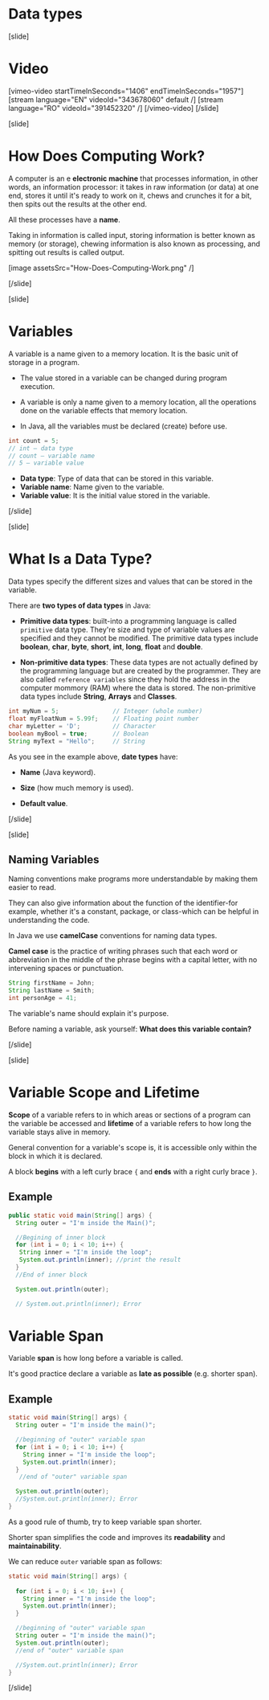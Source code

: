 # Data types

[slide]
# Video
[vimeo-video startTimeInSeconds="1406" endTimeInSeconds="1957"]
[stream language="EN" videoId="343678060" default /]
[stream language="RO" videoId="391452320"  /]
[/vimeo-video]
[/slide]

[slide]
# How Does Computing Work?
A computer is an e **electronic machine** that processes information, in other words, an information processor: it takes in raw information (or data) at one end, stores it until it's ready to work on it, chews and crunches it for a bit, then spits out the results at the other end.

All these processes have a **name**. 

Taking in information is called input, storing information is better known as memory (or storage), chewing information is also known as processing, and spitting out results is called output.

[image assetsSrc="How-Does-Computing-Work.png" /]

[/slide]

[slide]
# Variables

A variable is a name given to a memory location. It is the basic unit of storage in a program.

* The value stored in a variable can be changed during program execution.

* A variable is only a name given to a memory location, all the operations done on the variable effects that memory location.

* In Java, all the variables must be declared \(create\) before use.

```java
int count = 5;
// int – data type
// count – variable name
// 5 – variable value
```

* **Data type**: Type of data that can be stored in this variable.
* **Variable name**: Name given to the variable.
* **Variable value**: It is the initial value stored in the variable.

[/slide]

[slide]
# What Is a Data Type?

Data types specify the different sizes and values that can be stored in the variable. 

There are **two types of data types** in Java:

* **Primitive data types**: built-into a programming language is called `primitive` data type. They're size and type of variable values are specified and they cannot be modified. The primitive data types include **boolean**, **char**, **byte**, **short**, **int**, **long**, **float** and **double**.

* **Non-primitive data types**: These data types are not actually defined by the programming language but are created by the programmer. They are also called `reference variables` since they hold the address in the computer mommory \(RAM\) where the data is stored. The non-primitive data types include **String**, **Arrays** and **Classes**.

```java
int myNum = 5;               // Integer (whole number)
float myFloatNum = 5.99f;    // Floating point number
char myLetter = 'D';         // Character
boolean myBool = true;       // Boolean
String myText = "Hello";     // String
```
As you see in the example above, **date types** have:

* **Name** (Java keyword).

* **Size** (how much memory is used).

* **Default value**.

[/slide]

[slide]
## Naming Variables

Naming conventions make programs more understandable by making them easier to read. 

They can also give information about the function of the identifier-for example, whether it's a constant, package, or class-which can 
be helpful in understanding the code.

In Java we use **camelCase** conventions for naming data types. 

**Camel case** is the practice of writing phrases such that each word or abbreviation in the middle of the phrase begins with a capital letter, with no intervening spaces or punctuation.

```Java
String firstName = John;
String lastName = Smith;
int personAge = 41;
```

The variable's name should explain it's purpose. 

Before naming a variable, ask yourself: **What does this variable contain?**

[/slide]



[slide]
# Variable Scope and Lifetime

**Scope** of a variable refers to in which areas or sections of a program can the variable be accessed and **lifetime** of a variable refers to how long the variable stays alive in memory.

General convention for a variable's scope is, it is accessible only within the block in which it is declared.

A block **begins** with a left curly brace `{` and **ends** with a right curly brace `}`.

## Example
```java
public static void main(String[] args) {
  String outer = "I'm inside the Main()";

  //Begining of inner block
  for (int i = 0; i < 10; i++) {
   String inner = "I'm inside the loop";
   System.out.println(inner); //print the result
  }
  //End of inner block

  System.out.println(outer);

  // System.out.println(inner); Error
```

# Variable Span

Variable **span** is how long before a variable is called.

It's good practice declare a variable as **late as possible** (e.g. shorter span).

## Example
```java
static void main(String[] args) {
  String outer = "I'm inside the main()";

  //beginning of "outer" variable span
  for (int i = 0; i < 10; i++) {
    String inner = "I'm inside the loop";
    System.out.println(inner);
  }
   //end of "outer" variable span

  System.out.println(outer);
  //System.out.println(inner); Error
}
```
As a good rule of thumb, try to keep variable span shorter.

Shorter span simplifies the code and improves its **readability** and **maintainability**.

We can reduce `outer` variable span as follows:

```java
static void main(String[] args) {
  
  for (int i = 0; i < 10; i++) {
    String inner = "I'm inside the loop";
    System.out.println(inner);
  }

  //beginning of "outer" variable span
  String outer = "I'm inside the main()";
  System.out.println(outer);
  //end of "outer" variable span

  //System.out.println(inner); Error
}
```

[/slide]
